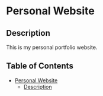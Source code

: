 # Personal Website

## Description

This is my personal portfolio website.

## Table of Contents

- [Personal Website](#personal-website)
  - [Description](#description)
